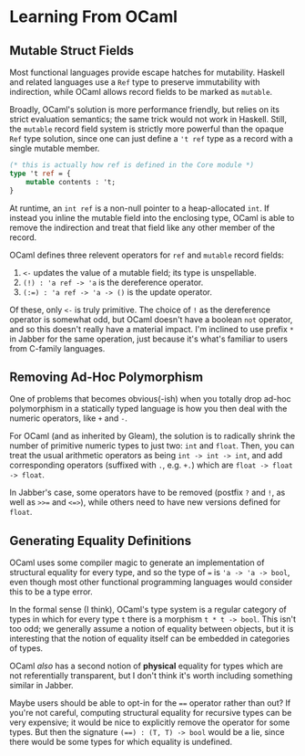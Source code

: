# Learning From OCaml

## Mutable Struct Fields
Most functional languages provide escape hatches for mutability. Haskell and
related languages use a `Ref` type to preserve immutability with indirection,
while OCaml allows record fields to be marked as `mutable`.

Broadly, OCaml's solution is more performance friendly, but relies on its
strict evaluation semantics; the same trick would not work in Haskell. Still,
the `mutable` record field system is strictly more powerful than the opaque
`Ref` type solution, since one can just define a `'t ref` type as a record
with a single mutable member.

```ocaml
(* this is actually how ref is defined in the Core module *)
type 't ref = {
    mutable contents : 't;
}
```

At runtime, an `int ref` is a non-null pointer to a heap-allocated `int`. If
instead you inline the mutable field into the enclosing type, OCaml is able
to remove the indirection and treat that field like any other member of the
record.

OCaml defines three relevent operators for `ref` and `mutable` record fields:
1. `<-` updates the value of a mutable field; its type is unspellable.
2. `(!) : 'a ref -> 'a` is the dereference operator.
3. `(:=) : 'a ref -> 'a -> ()` is the update operator.

Of these, only `<-` is truly primitive. The choice of `!` as the dereference
operator is somewhat odd, but OCaml doesn't have a boolean `not` operator,
and so this doesn't really have a material impact. I'm inclined to use prefix
`*` in Jabber for the same operation, just because it's what's familiar to
users from C-family languages.

## Removing Ad-Hoc Polymorphism
One of problems that becomes obvious(-ish) when you totally drop ad-hoc
polymorphism in a statically typed language is how you then deal with the
numeric operators, like `+` and `-`.

For OCaml (and as inherited by Gleam), the solution is to radically shrink
the number of primitive numeric types to just two: `int` and `float`. Then,
you can treat the usual arithmetic operators as being `int -> int -> int`,
and add corresponding operators (suffixed with `.`, e.g. `+.`) which are
`float -> float -> float`.

In Jabber's case, some operators have to be removed (postfix `?` and `!`, as
well as `>>=` and `<=>`), while others need to have new versions defined for
`float`.

## Generating Equality Definitions
OCaml uses some compiler magic to generate an implementation of structural
equality for every type, and so the type of `=` is `'a -> 'a -> bool`, even
though most other functional programming languages would consider this to
be a type error.

In the formal sense (I think), OCaml's type system is a regular category of
types in which for every type `t` there is a morphism `t * t -> bool`. This
isn't too odd; we generally assume a notion of equality between objects, but
it is interesting that the notion of equality itself can be embedded in
categories of types.

OCaml _also_ has a second notion of **physical** equality for types which are
not referentially transparent, but I don't think it's worth including something
similar in Jabber.

Maybe users should be able to opt-in for the `==` operator rather than out? If
you're not careful, computing structural equality for recursive types can be
very expensive; it would be nice to explicitly remove the operator for some
types. But then the signature `(==) : (T, T) -> bool` would be a lie, since
there would be some types for which equality is undefined.
